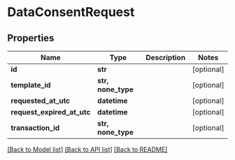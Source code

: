 # DataConsentRequest


## Properties
Name | Type | Description | Notes
------------ | ------------- | ------------- | -------------
**id** | **str** |  | [optional] 
**template_id** | **str, none_type** |  | [optional] 
**requested_at_utc** | **datetime** |  | [optional] 
**request_expired_at_utc** | **datetime** |  | [optional] 
**transaction_id** | **str, none_type** |  | [optional] 

[[Back to Model list]](../README.md#documentation-for-models) [[Back to API list]](../README.md#documentation-for-api-endpoints) [[Back to README]](../README.md)


